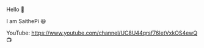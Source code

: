Hello 👋

I am SaithePi 😃 
<br>

YouTube: https://www.youtube.com/channel/UC8U44qrsf76IetVxkOS4ewQ 📺
<br>

































































































